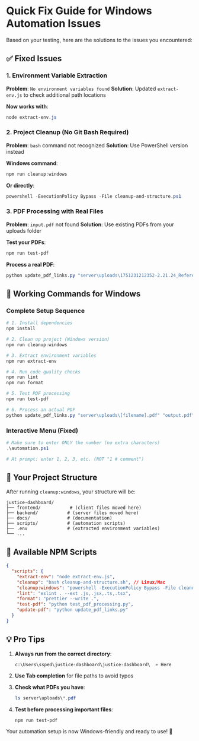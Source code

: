 # Quick Fix Guide for Windows Automation Issues

Based on your testing, here are the solutions to the issues you encountered:

## ✅ Fixed Issues

### 1. Environment Variable Extraction

**Problem**: `No environment variables found`
**Solution**: Updated `extract-env.js` to check additional path locations

**Now works with**:

```powershell
node extract-env.js
```

### 2. Project Cleanup (No Git Bash Required)

**Problem**: `bash` command not recognized
**Solution**: Use PowerShell version instead

**Windows command**:

```powershell
npm run cleanup:windows
```

**Or directly**:

```powershell
powershell -ExecutionPolicy Bypass -File cleanup-and-structure.ps1
```

### 3. PDF Processing with Real Files

**Problem**: `input.pdf` not found
**Solution**: Use existing PDFs from your uploads folder

**Test your PDFs**:

```powershell
npm run test-pdf
```

**Process a real PDF**:

```powershell
python update_pdf_links.py "server\uploads\1751231212352-2.21.24_Referee_Recommendation_and_Order_RE_Child_Support__1_.pdf" "Updated_Court_Order.pdf"
```

## 🎯 Working Commands for Windows

### Complete Setup Sequence

```powershell
# 1. Install dependencies
npm install

# 2. Clean up project (Windows version)
npm run cleanup:windows

# 3. Extract environment variables
npm run extract-env

# 4. Run code quality checks
npm run lint
npm run format

# 5. Test PDF processing
npm run test-pdf

# 6. Process an actual PDF
python update_pdf_links.py "server\uploads\[filename].pdf" "output.pdf"
```

### Interactive Menu (Fixed)

```powershell
# Make sure to enter ONLY the number (no extra characters)
.\automation.ps1

# At prompt: enter 1, 2, 3, etc. (NOT "1 # comment")
```

## 📂 Your Project Structure

After running `cleanup:windows`, your structure will be:

```
justice-dashboard/
├── frontend/           # (client files moved here)
├── backend/           # (server files moved here)
├── docs/              # (documentation)
├── scripts/           # (automation scripts)
├── .env               # (extracted environment variables)
└── ...
```

## 🔧 Available NPM Scripts

```json
{
  "scripts": {
    "extract-env": "node extract-env.js",
    "cleanup": "bash cleanup-and-structure.sh", // Linux/Mac
    "cleanup:windows": "powershell -ExecutionPolicy Bypass -File cleanup-and-structure.ps1", // Windows
    "lint": "eslint . --ext .js,.jsx,.ts,.tsx",
    "format": "prettier --write .",
    "test-pdf": "python test_pdf_processing.py",
    "update-pdf": "python update_pdf_links.py"
  }
}
```

## 💡 Pro Tips

1. **Always run from the correct directory**:

   ```
   c:\Users\ssped\justice-dashboard\justice-dashboard\  ← Here
   ```

2. **Use Tab completion** for file paths to avoid typos

3. **Check what PDFs you have**:

   ```powershell
   ls server\uploads\*.pdf
   ```

4. **Test before processing important files**:
   ```powershell
   npm run test-pdf
   ```

Your automation setup is now Windows-friendly and ready to use! 🚀
